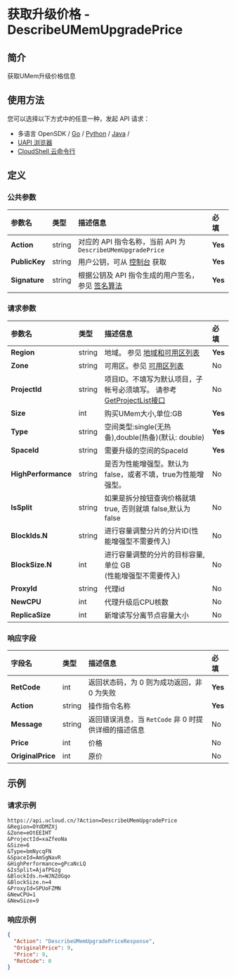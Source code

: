 # 获取升级价格 - DescribeUMemUpgradePrice

## 简介

获取UMem升级价格信息






## 使用方法

您可以选择以下方式中的任意一种，发起 API 请求：
- 多语言 OpenSDK / [Go](https://github.com/ucloud/ucloud-sdk-go) / [Python](https://github.com/ucloud/ucloud-sdk-python3) / [Java](https://github.com/ucloud/ucloud-sdk-java) /
- [UAPI 浏览器](https://console.ucloud.cn/uapi/detail?id=DescribeUMemUpgradePrice)
- [CloudShell 云命令行](https://shell.ucloud.cn/)


## 定义

### 公共参数

| 参数名 | 类型 | 描述信息 | 必填 |
|:---|:---|:---|:---|
| **Action**     | string  | 对应的 API 指令名称，当前 API 为 `DescribeUMemUpgradePrice`                        | **Yes** |
| **PublicKey**  | string  | 用户公钥，可从 [控制台](https://console.ucloud.cn/uapi/apikey) 获取                                             | **Yes** |
| **Signature**  | string  | 根据公钥及 API 指令生成的用户签名，参见 [签名算法](api/summary/signature.md)  | **Yes** |

### 请求参数

| 参数名 | 类型 | 描述信息 | 必填 |
|:---|:---|:---|:---|
| **Region** | string | 地域。 参见 [地域和可用区列表](https://docs.ucloud.cn/api/summary/regionlist) |**Yes**|
| **Zone** | string | 可用区。参见 [可用区列表](https://docs.ucloud.cn/api/summary/regionlist) |No|
| **ProjectId** | string | 项目ID。不填写为默认项目，子帐号必须填写。 请参考[GetProjectList接口](https://docs.ucloud.cn/api/summary/get_project_list) |No|
| **Size** | int | 购买UMem大小,单位:GB |**Yes**|
| **Type** | string | 空间类型:single(无热备),double(热备)(默认: double) |**Yes**|
| **SpaceId** | string | 需要升级的空间的SpaceId |**Yes**|
| **HighPerformance** | string | 是否为性能增强型。默认为false，或者不填，true为性能增强型。 |No|
| **IsSplit** | string | 如果是拆分按钮查询价格就填 true, 否则就填 false,默认为 false |No|
| **BlockIds.N** | string | 进行容量调整分片的分片ID(性能增强型不需要传入) |No|
| **BlockSize.N** | int | 进行容量调整的分片的目标容量,单位 GB<br />(性能增强型不需要传入) |No|
| **ProxyId** | string |  代理id |No|
| **NewCPU** | int | 代理升级后CPU核数 |No|
| **ReplicaSize** | int | 新增读写分离节点容量大小 |No|

### 响应字段

| 字段名 | 类型 | 描述信息 | 必填 |
|:---|:---|:---|:---|
| **RetCode** | int | 返回状态码，为 0 则为成功返回，非 0 为失败 |**Yes**|
| **Action** | string | 操作指令名称 |**Yes**|
| **Message** | string | 返回错误消息，当 `RetCode` 非 0 时提供详细的描述信息 |No|
| **Price** | int | 价格 |No|
| **OriginalPrice** | int | 原价 |No|




## 示例

### 请求示例
    
```
https://api.ucloud.cn/?Action=DescribeUMemUpgradePrice
&Region=OYdDMZXj
&Zone=eOtEEIHT
&ProjectId=xaZfeoNa
&Size=6
&Type=bmNycqFN
&SpaceId=AmSgNavR
&HighPerformance=gPcaNcLQ
&IsSplit=AjafPGzg
&BlockIds.n=WJNZdGqo
&BlockSize.n=4
&ProxyId=SPUoFZMN
&NewCPU=1
&NewSize=9
```

### 响应示例
    
```json
{
  "Action": "DescribeUMemUpgradePriceResponse",
  "OriginalPrice": 9,
  "Price": 9,
  "RetCode": 0
}
```





